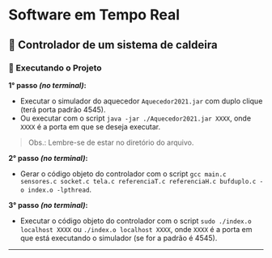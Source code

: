 # Software em Tempo Real
## 📘 Controlador de um sistema de caldeira
### 🎲 Executando o Projeto

**1° passo *(no terminal)*:**
- Executar o simulador do aquecedor `Aquecedor2021.jar` com duplo clique (terá porta padrão 4545).
- Ou executar com o script `java -jar ./Aquecedor2021.jar XXXX`, onde `XXXX` é a porta em que se deseja executar.
> Obs.: Lembre-se de estar no diretório do arquivo.

**2° passo *(no terminal)*:**
- Gerar o código objeto do controlador com o script `gcc main.c sensores.c socket.c tela.c referenciaT.c referenciaH.c bufduplo.c -o index.o -lpthread`.

**3° passo *(no terminal)*:**
- Executar o código objeto do controlador com o script `sudo ./index.o localhost XXXX` ou `./index.o localhost XXXX`, onde `XXXX` é a porta em que está executando o simulador (se for a padrão é 4545).

---